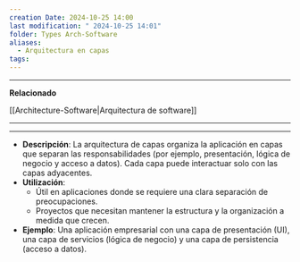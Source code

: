 ```yaml
---
creation Date: 2024-10-25 14:00
last modification: " 2024-10-25 14:01"
folder: Types Arch-Software
aliases:
  - Arquitectura en capas
tags:
---
```

___
**Relacionado**

[[Architecture-Software|Arquitectura de software]]
___

___
- **Descripción**: La arquitectura de capas organiza la aplicación en capas que separan las responsabilidades (por ejemplo, presentación, lógica de negocio y acceso a datos). Cada capa puede interactuar solo con las capas adyacentes.
- **Utilización**:
    - Útil en aplicaciones donde se requiere una clara separación de preocupaciones.
    - Proyectos que necesitan mantener la estructura y la organización a medida que crecen.
- **Ejemplo**: Una aplicación empresarial con una capa de presentación (UI), una capa de servicios (lógica de negocio) y una capa de persistencia (acceso a datos).